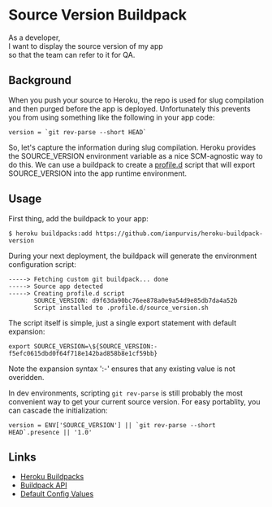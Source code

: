 Source Version Buildpack
==================

As a developer,  
I want to display the source version of my app  
so that the team can refer to it for QA.

## Background

When you push your source to Heroku, the repo is used for slug compilation and then purged before the app is deployed. Unfortunately this prevents you from using something like the following in your app code:

	version = `git rev-parse --short HEAD`

So, let's capture the information during slug compilation. Heroku provides the SOURCE_VERSION environment variable as a nice SCM-agnostic way to do this. We can use a buildpack to create a [profile.d](https://devcenter.heroku.com/articles/profiled) script that will export SOURCE_VERSION into the app runtime environment.

## Usage

First thing, add the buildpack to your app:

	$ heroku buildpacks:add https://github.com/ianpurvis/heroku-buildpack-version

During your next deployment, the buildpack will generate the environment configuration script:

	-----> Fetching custom git buildpack... done
	-----> Source app detected
	-----> Creating profile.d script
	       SOURCE_VERSION: d9f63da90bc76ee878a0e9a54d9e85db7da4a52b
	       Script installed to .profile.d/source_version.sh

The script itself is simple, just a single export statement with default expansion: 

	export SOURCE_VERSION=\${SOURCE_VERSION:-f5efc0615dbd0f64f718e142bad858b8e1cf59bb}

Note the expansion syntax ':-' ensures that any existing value is not overidden.

In dev environments, scripting `git rev-parse` is still probably the most convenient way to get your current source version. For easy portablity, you can cascade the initialization:

	version = ENV['SOURCE_VERSION'] || `git rev-parse --short HEAD`.presence || '1.0'

## Links

- [Heroku Buildpacks](http://devcenter.heroku.com/articles/buildpacks)
- [Buildpack API](https://devcenter.heroku.com/articles/buildpack-api)
- [Default Config Values](https://devcenter.heroku.com/articles/buildpack-api#default-config-values)
